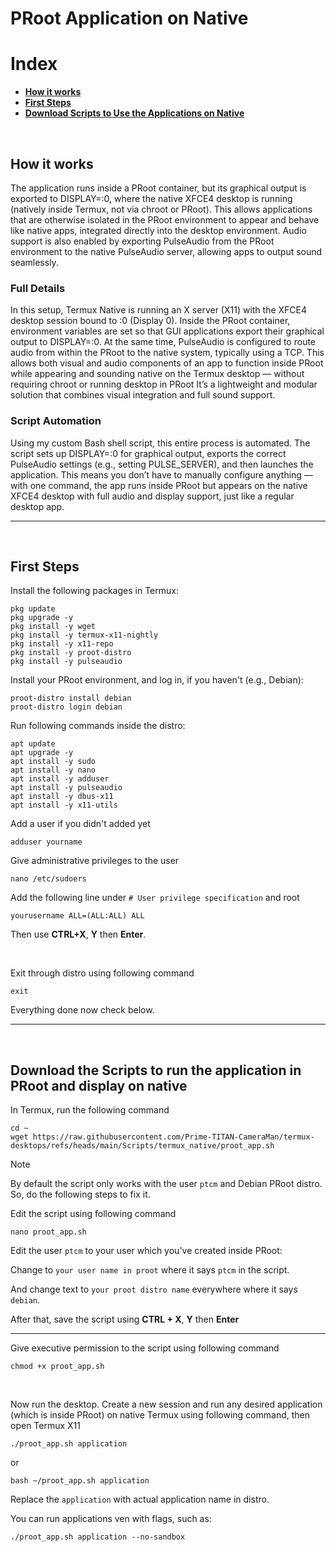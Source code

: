 # PRoot Application on Native
# Index
- **[How it works](#how-work)**
- **[First Steps](#app-first-steps)**
- **[Download Scripts to Use the Applications on Native](#app-script-download)**

<br>

## How it works <a name=how-work></a>
The application runs inside a PRoot container, but its graphical output is exported to DISPLAY=:0, where the native XFCE4 desktop is running (natively inside Termux, not via chroot or PRoot).
This allows applications that are otherwise isolated in the PRoot environment to appear and behave like native apps, integrated directly into the desktop environment.
Audio support is also enabled by exporting PulseAudio from the PRoot environment to the native PulseAudio server, allowing apps to output sound seamlessly.
### Full Details
In this setup, Termux Native is running an X server (X11) with the XFCE4 desktop session bound to :0 (Display 0).
Inside the PRoot container, environment variables are set so that GUI applications export their graphical output to DISPLAY=:0.
At the same time, PulseAudio is configured to route audio from within the PRoot to the native system, typically using a TCP.
This allows both visual and audio components of an app to function inside PRoot while appearing and sounding native on the Termux desktop — without requiring chroot or running desktop in PRoot
It’s a lightweight and modular solution that combines visual integration and full sound support.
### Script Automation
Using my custom Bash shell script, this entire process is automated.
The script sets up DISPLAY=:0 for graphical output, exports the correct PulseAudio settings (e.g., setting PULSE_SERVER), and then launches the application.
This means you don’t have to manually configure anything — with one command, the app runs inside PRoot but appears on the native XFCE4 desktop with full audio and display support, just like a regular desktop app.

---
<br>

## First Steps <a name=app-first-steps></a>
Install the following packages in Termux:
```
pkg update
pkg upgrade -y
pkg install -y wget
pkg install -y termux-x11-nightly
pkg install -y x11-repo
pkg install -y proot-distro
pkg install -y pulseaudio
```
Install your PRoot environment, and log in, if you haven't (e.g., Debian):
```
proot-distro install debian
proot-distro login debian
```
Run following commands inside the distro:
```
apt update
apt upgrade -y
apt install -y sudo
apt install -y nano
apt install -y adduser
apt install -y pulseaudio
apt install -y dbus-x11
apt install -y x11-utils
```
Add a user if you didn't added yet
```
adduser yourname
```
Give administrative privileges to the user
```
nano /etc/sudoers
```
Add the following line under `# User privilege specification` and root
```
yourusername ALL=(ALL:ALL) ALL
```
Then use **CTRL+X**, **Y** then **Enter**.

<br>

Exit through distro using following command
```
exit
```
Everything done now check below.

---
<br>

## Download the Scripts to run the application in PRoot and display on native <a name=app-script-download></a>
In Termux, run the following command
```
cd ~
wget https://raw.githubusercontent.com/Prime-TITAN-CameraMan/termux-desktops/refs/heads/main/Scripts/termux_native/proot_app.sh
```
> [!NOTE]
> By default the script only works with the user `ptcm` and Debian PRoot distro. So, do the following steps to fix it.

Edit the script using following command
```
nano proot_app.sh
```
Edit the user `ptcm` to your user which you've created inside PRoot:

Change to `your user name in proot` where it says `ptcm` in the script.

And change text to `your proot distro name` everywhere where it says `debian`.

After that, save the script using **CTRL + X**, **Y** then **Enter**

---

Give executive permission to the script using following command
```
chmod +x proot_app.sh
```

<br>

Now run the desktop. Create a new session and run any desired application (which is inside PRoot) on native Termux using following command, then open Termux X11
```
./proot_app.sh application
```
or
```
bash ~/proot_app.sh application
```
Replace the `application` with actual application name in distro.

You can run applications ven with flags, such as:
```
./proot_app.sh application --no-sandbox
```
